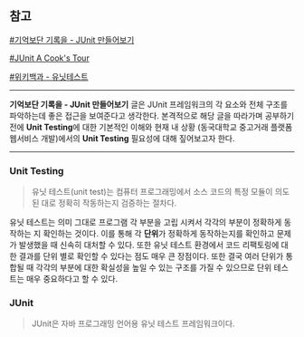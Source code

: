 ## 참고

[#기억보단 기록을 - JUnit 만들어보기](https://jojoldu.tistory.com/231) 

[#JUnit A Cook's Tour](http://junit.sourceforge.net/doc/cookstour/cookstour.htm) 

[#위키백과 - 유닛테스트](https://en.wikipedia.org/wiki/Unit_testing) 

___

**기억보단 기록을 - JUnit 만들어보기** 글은 JUnit 프레임워크의 각 요소와 전체 구조를 파악하는데 좋은 접근을 보여준다고 생각한다. 본격적으로 해당 글을 따라가며 공부하기 전에 **Unit Testing**에 대한 기본적인 이해와 현재 내 상황 (동국대학교 중고거래 플랫폼 웹서비스 개발)에서의 **Unit Testing** 필요성에 대해 짚어보고자 한다. 

___

### Unit Testing 

> 유닛 테스트(unit test)는 컴퓨터 프로그래밍에서 소스 코드의 특정 모듈이 의도된 대로 정확히 작동하는지 검증하는 절차다. 

유닛 테스트는 의미 그대로 프로그램 각 부분을 고립 시켜서 각각의 부분이 정확하게 동작하는 지 확인하는 것이다. 이를 통해 각 **단위**가 정확하게 동작하는지를 확인하고 문제가 발생했을 때 신속히 대처할 수 있다. 또한 유닛 테스트 환경에서 코드 리팩토링에 대한 결과를 단위 별로 확인할 수 있다는 점도 매우 큰 장점이다. 또한 결국 여러 단위가 통합될 때 각각의 부분에 대한 확실성을 높일 수 있는 구조를 가질 수 있으므로 단위 테스트는 매우 중요하다고 할 수 있다. 

### JUnit

> JUnit은 자바 프로그래밍 언어용 유닛 테스트 프레임워크이다. 








